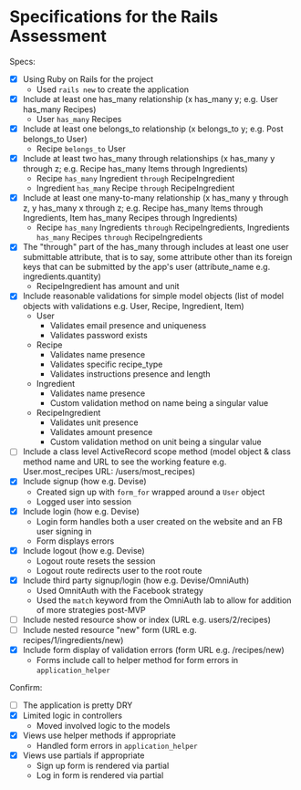 # Specifications for the Rails Assessment

Specs:
- [x] Using Ruby on Rails for the project
   - Used `rails new` to create the application 
- [X] Include at least one has_many relationship (x has_many y; e.g. User has_many Recipes) 
   - User `has_many` Recipes
- [X] Include at least one belongs_to relationship (x belongs_to y; e.g. Post belongs_to User)
   - Recipe `belongs_to` User
- [X] Include at least two has_many through relationships (x has_many y through z; e.g. Recipe has_many Items through Ingredients)
   - Recipe `has_many` Ingredient `through` RecipeIngredient
   - Ingredient `has_many` Recipe `through` RecipeIngredient
- [X] Include at least one many-to-many relationship (x has_many y through z, y has_many x through z; e.g. Recipe has_many Items through Ingredients, Item has_many Recipes through Ingredients)
   - Recipe `has_many` Ingredients `through` RecipeIngredients, Ingredients `has_many` Recipes `through` RecipeIngredients
- [X] The "through" part of the has_many through includes at least one user submittable attribute, that is to say, some attribute other than its foreign keys that can be submitted by the app's user (attribute_name e.g. ingredients.quantity)
   - RecipeIngredient has amount and unit
- [X] Include reasonable validations for simple model objects (list of model objects with validations e.g. User, Recipe, Ingredient, Item)
   - User
      - Validates email presence and uniqueness
      - Validates password exists
   - Recipe
      - Validates name presence
      - Validates specific recipe_type
      - Validates instructions presence and length
   - Ingredient
      - Validates name presence
      - Custom validation method on name being a singular value
   - RecipeIngredient
     - Validates unit presence
     - Validates amount presence
     - Custom validation method on unit being a singular value
- [ ] Include a class level ActiveRecord scope method (model object & class method name and URL to see the working feature e.g. User.most_recipes URL: /users/most_recipes)
- [X] Include signup (how e.g. Devise)
   - Created sign up with `form_for` wrapped around a `User` object
   - Logged user into session
- [X] Include login (how e.g. Devise)
   - Login form handles both a user created on the website and an FB user signing in
   - Form displays errors
- [X] Include logout (how e.g. Devise)
   - Logout route resets the session
   - Logout route redirects user to the root route
- [X] Include third party signup/login (how e.g. Devise/OmniAuth)
   - Used OmnitAuth with the Facebook strategy
   - Used the `match` keyword from the OmniAuth lab to allow for addition of more strategies post-MVP
- [ ] Include nested resource show or index (URL e.g. users/2/recipes)
- [ ] Include nested resource "new" form (URL e.g. recipes/1/ingredients/new)
- [X] Include form display of validation errors (form URL e.g. /recipes/new)
   - Forms include call to helper method for form errors in `application_helper`

Confirm:
- [ ] The application is pretty DRY
- [X] Limited logic in controllers
   - Moved involved logic to the models
- [X] Views use helper methods if appropriate
   - Handled form errors in `application_helper`
- [X] Views use partials if appropriate
   - Sign up form is rendered via partial
   - Log in form is rendered via partial